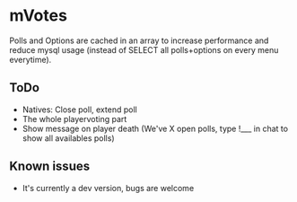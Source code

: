 # mVotes
Polls and Options are cached in an array to increase performance and reduce mysql usage (instead of SELECT all polls+options on every menu everytime).

## ToDo
 - Natives: Close poll, extend poll
 - The whole playervoting part
 - Show message on player death (We've X open polls, type !___ in chat to show all availables polls)

## Known issues
 - It's currently a dev version, bugs are welcome
